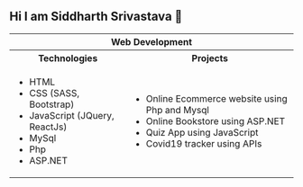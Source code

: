 ## Hi I am Siddharth Srivastava 👋

<!--
**sidsri99/sidsri99** is a ✨ _special_ ✨ repository because its `README.md` (this file) appears on your GitHub profile.

Here are some ideas to get you started:

- 🔭 I’m currently working on ...
- 🌱 I’m currently learning ...
- 👯 I’m looking to collaborate on ...
- 🤔 I’m looking for help with ...
- 💬 Ask me about ...
- 📫 How to reach me: ...
- 😄 Pronouns: ...
- ⚡ Fun fact: ...
-->

<table>
  <tr>
    <th colspan=2>Web Development</th>
  </tr>
  <tr>
    <th>Technologies</th><th>Projects</th>
  </tr>
  <tr>
    <td><ul><li>HTML</li><li>CSS (SASS, Bootstrap)</li><li>JavaScript (JQuery, ReactJs)</li><li>MySql</li><li>Php</li><li>ASP.NET</li></ul></td><td><ul><li>Online Ecommerce website using Php and Mysql </li><li>Online Bookstore using ASP.NET </li><li>Quiz App using JavaScript</li><li>Covid19 tracker using APIs</li></ul></td>
  </tr>
</table>

